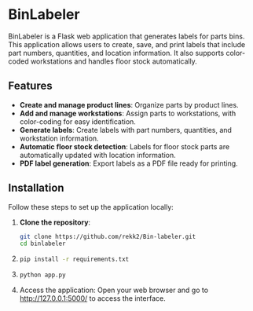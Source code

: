 # BinLabeler

BinLabeler is a Flask web application that generates labels for parts bins. This application allows users to create, save, and print labels that include part numbers, quantities, and location information. It also supports color-coded workstations and handles floor stock automatically.

## Features

- **Create and manage product lines**: Organize parts by product lines.
- **Add and manage workstations**: Assign parts to workstations, with color-coding for easy identification.
- **Generate labels**: Create labels with part numbers, quantities, and workstation information.
- **Automatic floor stock detection**: Labels for floor stock parts are automatically updated with location information.
- **PDF label generation**: Export labels as a PDF file ready for printing.

## Installation

Follow these steps to set up the application locally:

1. **Clone the repository**:
   ```bash
   git clone https://github.com/rekk2/Bin-labeler.git
   cd binlabeler
2. ``` bash
   pip install -r requirements.txt
3. ```bash
   python app.py
4. Access the application:
Open your web browser and go to http://127.0.0.1:5000/ to access the interface.
